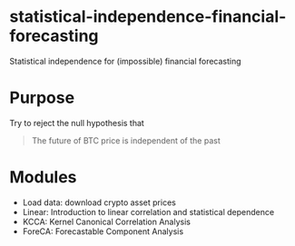# statistical-independence-financial-forecasting
Statistical independence for (impossible) financial forecasting

# Purpose

Try to reject the null hypothesis that

> The future of BTC price is independent of the past

# Modules

- Load data: download crypto asset prices
- Linear: Introduction to linear correlation and statistical dependence
- KCCA: Kernel Canonical Correlation Analysis
- ForeCA: Forecastable Component Analysis